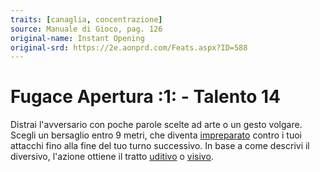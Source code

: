 ```yaml
---
traits: [canaglia, concentrazione]
source: Manuale di Gioco, pag. 126
original-name: Instant Opening
original-srd: https://2e.aonprd.com/Feats.aspx?ID=588
---
```


# Fugace Apertura :1: - Talento 14

Distrai l'avversario con poche parole scelte ad arte o un gesto volgare. Scegli
un bersaglio entro 9 metri, che diventa [impreparato](/condizioni/impreparato)
contro i tuoi attacchi fino alla fine del tuo turno successivo. In base a come
descrivi il diversivo, l'azione ottiene il tratto [uditivo](/tratti/uditivo) o
[visivo](/tratti/visivo).
